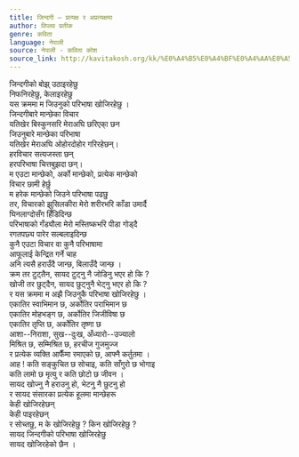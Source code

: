 ```yaml
---
title: जिन्दगी — प्रत्यक्ष र अप्रत्यक्षमा
author: विप्लव प्रतीक
genre: कविता
language: नेपाली
source: नेपाली - कविता कोश
source_link: http://kavitakosh.org/kk/%E0%A4%B5%E0%A4%BF%E0%A4%AA%E0%A5%8D%E0%A4%B2%E0%A4%B5_%E0%A4%AA%E0%A5%8D%E0%A4%B0%E0%A4%A4%E0%A5%80%E0%A4%95
---
```


जिन्दगीको बोझ् उठाइरहेछु  
निफनिरहेछु, केलाइरहेछु  
यस क्रममा म जिउनुको परिभाषा खोजिरहेछु ।  
जिन्दगीबारे मान्छेका विचार  
यतिखेर बिस्कुनसरि मेराअघि छरिएका् छन  
जिउनुबारे मान्छेका परिभाषा  
यतिखेर मेराअघि ओहोरदोहोर गरिरहेछन्।  
हरविचार सत्यजस्ता छन्  
हरपरिभाषा चित्तबुझदा छन्।  
म एउटा मान्छेको, अर्को मान्छेको, प्रत्येक मान्छेको  
विचार छामी हेर्छु  
म हरेक मान्छेको जिउने परिभाषा पढछु्  
तर, विचारको झुसिलकीरा मेरो शरीरभरि काँडा उमार्दै  
घिनलाग्दोसँग हिँडिदिन्छ  
परिभाषाको गँड्यौला मेरो मस्तिष्कभरि पीडा गोड्दै  
रगतपछ्य पारेर सल्बलाइदिन्छ  
कुनै एउटा विचार वा कुनै परिभाषामा  
आफूलाई केन्द्रित गर्ने चाह  
अनि त्यसै हराउँदै जान्छ, बिलाउँदै जान्छ ।  
क्रम तर टुट्तैन, सायद टुट्नु नै जोडिनु भएर हो कि ?  
खोजी तर छुट्दैन, सायद छुट्नुनै भेट्नु भएर हो कि ?  
र यस क्रममा म अझै जिउनुकै परिभाषा खोजिरहेछु ।  
एकातिर स्वाभिमान छ, अर्कोतिर पराभिमान छ  
एकातिर मोहभङ्ग छ, अर्कोतिर जिजीविषा छ  
एकातिर तृप्ति छ, अर्कोतिर तृष्णा छ  
आशा--निराशा, सुख--दुःख, अँध्यारो--उज्यालो  
मिश्रित छ, सम्मिश्रित छ, हरचीज गुजमुज्ज  
र प्रत्येक व्यक्ति आफैँमा रमाएको छ, आफ्नै कर्तुतमा ।  
आह ! कति सङ्कुचित छ सोचाइ, कति साँगुरो छ भोगाइ  
कति लामो छ मृत्यु र कति छोटो छ जीवन ।  
सायद खोज्नु नै हराउनु हो, भेटनु् नै छुटनु हो  
र सायद संसारका प्रत्येक हूलमा मान्छेहरू  
केही खोजिरहेछन्  
केही पाइरहेछन्  
र सोच्तछु, म के खोजिरहेछु ? किन खोजिरहेछु ?  
सायद जिन्दगीको परिभाषा खोजिरहेछु  
सायद खोजिरहेको छैन ।
